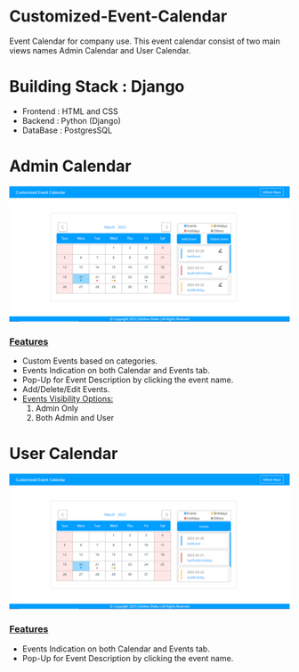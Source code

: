 

# Customized-Event-Calendar
Event Calendar for company use. This event calendar consist of two main views names Admin Calendar and User Calendar. 

# Building Stack : Django
<ul>
  <li>Frontend : HTML and CSS</li>
  <li>Backend  : Python (Django) </li>
  <li>DataBase : PostgresSQL </li>
</ul> 

# Admin Calendar 
  <img src = "./adminCalendar.png" alt = "adminCalendar">
  <u><h3>Features</h3></u>
<ul>
  <li>Custom Events based on categories.</li> 
  <li>Events Indication on both Calendar and Events tab.</li>
  <li>Pop-Up for Event Description by clicking the event name.</li>
  <li>Add/Delete/Edit Events.</li>
  <li><u>Events Visibility Options: </u>
    <ol>
      <li>Admin Only</li>
      <li>Both Admin and User</li>
    </ol>
  </li>
</ul> 

# User Calendar 
  <img src = "./userCalendar.png" alt = "userCalendar">
  <u><h3>Features</h3></u>
<ul>
  <li>Events Indication on both Calendar and Events tab.</li>
  <li>Pop-Up for Event Description by clicking the event name.</li>
</ul> 

